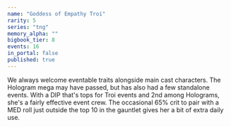 ```yaml
---
name: "Goddess of Empathy Troi"
rarity: 5
series: "tng"
memory_alpha: ""
bigbook_tier: 8
events: 16
in_portal: false
published: true
---
```


We always welcome eventable traits alongside main cast characters. The Hologram mega may have passed, but has also had a few standalone events. With a DIP that's tops for Troi events and 2nd among Holograms, she's a fairly effective event crew. The occasional 65% crit to pair with a MED roll just outside the top 10 in the gauntlet gives her a bit of extra daily use.
